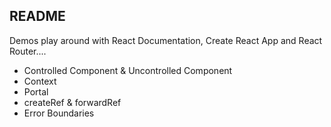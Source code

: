## README

Demos play around  with React Documentation, Create React App and React Router....

- Controlled Component & Uncontrolled Component
- Context
- Portal
- createRef & forwardRef
- Error Boundaries